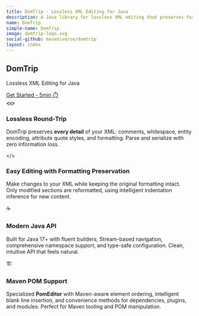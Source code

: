 ```yaml
---
title: DomTrip - Lossless XML Editing for Java
description: A Java library for lossless XML editing that preserves formatting, whitespace, and structure.
name: DomTrip
simple-name: DomTrip
image: domtrip-logo.svg
social-github: maveniverse/domtrip
layout: index
---
```


<link rel="stylesheet" href="{site.url}css/docusaurus-style.css">
<link rel="stylesheet" href="https://cdnjs.cloudflare.com/ajax/libs/prism/1.29.0/themes/prism-tomorrow.min.css">

<!-- Hero Section -->
<section class="hero">
    <div class="hero-container">
        <h1 class="hero-title">DomTrip</h1>
        <p class="hero-subtitle">Lossless XML Editing for Java</p>
        <a href="{site.url}docs/getting-started/quick-start/" class="hero-cta">Get Started - 5min ⏱️</a>
    </div>
</section>

<!-- Features Section -->
<section class="features">
    <div class="features-container">
        <div class="features-grid">
            <div class="feature-card">
                <div class="feature-icon">⟲⟳</div>
                <h3 class="feature-title">Lossless Round-Trip</h3>
                <p class="feature-description">
                    DomTrip preserves <strong>every detail</strong> of your XML: comments, whitespace,
                    entity encoding, attribute quote styles, and formatting. Parse and serialize with
                    zero information loss.
                </p>
            </div>

   <div class="feature-card">
       <div class="feature-icon">&lt;/&gt;</div>
       <h3 class="feature-title">Easy Editing with Formatting Preservation</h3>
       <p class="feature-description">
           Make changes to your XML while keeping the original formatting intact. Only modified
           sections are reformatted, using intelligent indentation inference for new content.
       </p>
   </div>

   <div class="feature-card">
       <div class="feature-icon">☕</div>
       <h3 class="feature-title">Modern Java API</h3>
       <p class="feature-description">
           Built for Java 17+ with fluent builders, Stream-based navigation, comprehensive
           namespace support, and type-safe configuration. Clean, intuitive API that feels natural.
       </p>
   </div>

   <div class="feature-card">
       <div class="feature-icon">🏗️</div>
       <h3 class="feature-title">Maven POM Support</h3>
       <p class="feature-description">
           Specialized <strong>PomEditor</strong> with Maven-aware element ordering, intelligent
           blank line insertion, and convenience methods for dependencies, plugins, and modules.
           Perfect for Maven tooling and POM manipulation.
       </p>
   </div>
</div>
</div>
</section>